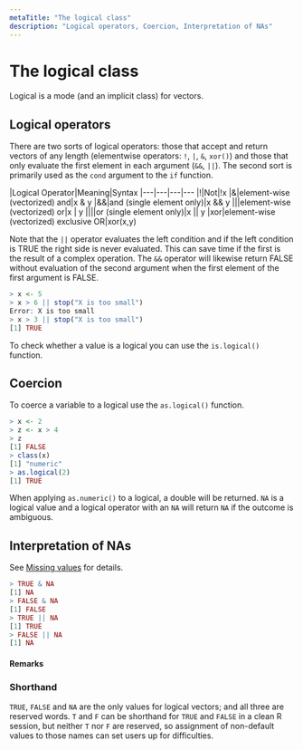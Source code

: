 ```yaml
---
metaTitle: "The logical class"
description: "Logical operators, Coercion, Interpretation of NAs"
---
```


# The logical class


Logical is a mode (and an implicit class) for vectors.



## Logical operators


There are two sorts of logical operators: those that accept and return vectors of any length (elementwise operators: `!`, `|`, `&`, `xor()`) and those that only evaluate the first element in each argument (`&&`, `||`). The second sort is primarily used as the `cond` argument to the `if` function.

|Logical Operator|Meaning|Syntax
|---|---|---|---
|!|Not|!x
|&|element-wise (vectorized) and|x & y
|&&|and (single element only)|x && y
|||element-wise (vectorized) or|x | y
||||or (single element  only)|x || y
|xor|element-wise (vectorized) exclusive OR|xor(x,y)

Note that the `||` operator evaluates the left condition and if the left condition is TRUE the right side is never evaluated. This can save time if the first is the result of a complex operation. The `&&` operator will likewise return FALSE without evaluation of the second argument when the first element of the first argument is FALSE.

```r
> x <- 5
> x > 6 || stop("X is too small")
Error: X is too small
> x > 3 || stop("X is too small")
[1] TRUE

```

To check whether a value is a logical you can use the `is.logical()` function.



## Coercion


To coerce a variable to a logical use the `as.logical()` function.

```r
> x <- 2
> z <- x > 4
> z
[1] FALSE
> class(x)
[1] "numeric"
> as.logical(2)
[1] TRUE

```

When applying `as.numeric()` to a logical, a double will be returned. `NA` is a logical value and a logical operator with an `NA` will return `NA` if the outcome is ambiguous.



## Interpretation of NAs


See [Missing values](http://stackoverflow.com/documentation/r/3388) for details.

```r
> TRUE & NA
[1] NA
> FALSE & NA
[1] FALSE
> TRUE || NA
[1] TRUE
> FALSE || NA
[1] NA

```



#### Remarks


### Shorthand

`TRUE`, `FALSE` and `NA` are the only values for logical vectors; and all three are reserved words. `T` and `F` can be shorthand for `TRUE` and `FALSE` in a clean R session, but neither `T` nor `F` are reserved, so assignment of non-default values to those names can set users up for difficulties.

